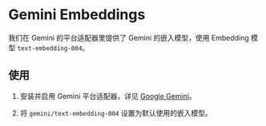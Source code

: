 # Gemini Embeddings

我们在 Gemini 的平台适配器里提供了 Gemini 的嵌入模型，使用 Embedding 模型 `text-embedding-004`。

## 使用

1. 安装并启用 Gemini 平台适配器，详见 [Google Gemini](../configure-model-platform/google-gemini.md)。

2. 将 `gemini/text-embedding-004` 设置为默认使用的嵌入模型。
